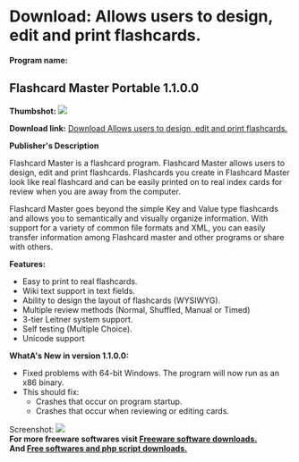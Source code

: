 # Download: Allows users to design, edit and print flashcards.

**Program name:**

## Flashcard Master Portable 1.1.0.0

  
**Thumbshot:** ![](http://www.freewarefiles.com/screenshot/flshcrd_mstr_md.jpg)   
  
**Download link:** [Download Allows users to design, edit and print flashcards.](http://freesoftwares.boysofts.com/Flashcard-Master-Portable_program_62130.html)  
  


**Publisher's Description**  
  


Flashcard Master is a flashcard program. Flashcard Master allows users to design, edit and print flashcards. Flashcards you create in Flashcard Master look like real flashcard and can be easily printed on to real index cards for review when you are away from the computer. 

Flashcard Master goes beyond the simple Key and Value type flashcards and allows you to semantically and visually organize information. With support for a variety of common file formats and XML, you can easily transfer information among Flashcard master and other programs or share with others.

**Features:**

  * Easy to print to real flashcards. 
  * Wiki text support in text fields. 
  * Ability to design the layout of flashcards (WYSIWYG). 
  * Multiple review methods (Normal, Shuffled, Manual or Timed) 
  * 3-tier Leitner system support. 
  * Self testing (Multiple Choice). 
  * Unicode support 

**WhatA's New in version 1.1.0.0:**

  * Fixed problems with 64-bit Windows. The program will now run as an x86 binary. 
  * This should fix: 
    * Crashes that occur on program startup. 
    * Crashes that occur when reviewing or editing cards. 

  
  
Screenshot: ![](http://www.freewarefiles.com/screenshot/flshcrd_mstr.jpg)   
**For more freeware softwares visit [Freeware software downloads.](http://freesoftwares.boysofts.com/)**   
**And [Free softwares and php script downloads.](http://www.boysofts.com/)**
